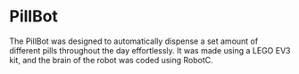 # PillBot
The PillBot was designed to automatically dispense a set amount of different pills throughout the day effortlessly. It was made using a LEGO EV3 kit, and the brain of the robot was coded using RobotC. 
